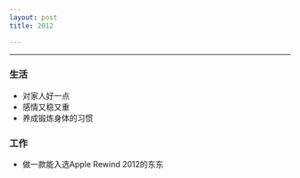 ```yaml
---
layout: post
title: 2012

---
```


***
### 生活

* 对家人好一点
* 感情又稳又重
* 养成锻炼身体的习惯

### 工作

* 做一款能入选Apple Rewind 2012的东东